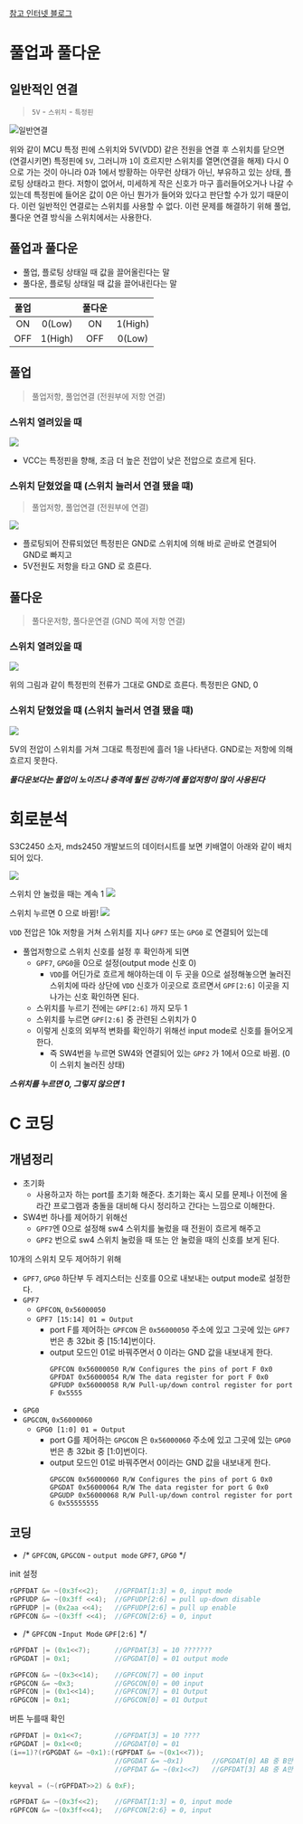 
[참고 인터넷 블로그](https://kocoafab.cc/tutorial/view/526)

# 풀업과 풀다운

## 일반적인 연결   

>`5V` - `스위치` - `특정핀`

![일반연결](./switch_studying/201510051442154704.jpg)

위와 같이 MCU 특정 핀에 스위치와 5V(VDD) 같은 전원을 연결 후 스위치를 닫으면(연결시키면) 특정핀에 `5V`, 그러니까 `1`이 흐르지만 스위치를 열면(연결을 해제) 다시 0으로 가는 것이 아니라 0과 1에서 방황하는 아무런 상태가 아닌, 부유하고 있는 상태, 플로팅 상태라고 한다. 저항이 없어서, 미세하게 작은 신호가 마구 흘러들어오거나 나갈 수 있는데 특정핀에 들어온 값이 0은 아닌 뭔가가 들어와 있다고 판단할 수가 있기 때문이다. 이런 일반적인 연결로는 스위치를 사용할 수 없다. 이런 문제를 해결하기 위해 풀업, 풀다운 연결 방식을 스위치에서는 사용한다. 

## 풀업과 풀다운

* 풀업, 플로팅 상태일 때 값을 끌어올린다는 말
* 풀다운, 플로팅 상태일 때 값을 끌어내린다는 말

|풀업||풀다운||
|:---:|:---:|:---:|:---:|
|ON|0(Low)|ON|1(High)|
|OFF|1(High)|OFF|0(Low)

## 풀업

>풀업저항, 풀업연결 (전원부에 저항 연결) 

### 스위치 열려있을 때

![](./switch_studying/201510051626173888.jpg)

* VCC는 특정핀을 향해, 조금 더 높은 전압이 낮은 전압으로 흐르게 된다. 

<!-- |스위치 열려있을 떄|특정핀|교차점|GND|
|:---:|:---:|:---:|:---:|
|풀업저항|1|1|0| -->

### 스위치 닫혔었을 떄 (스위치 눌러서 연결 됐을 떄)

>풀업저항, 풀업연결 (전원부에 연결)  

![](./switch_studying/201510051641337951.jpg)

* 플로팅되어 잔류되었던 특정핀은 GND로 스위치에 의해 바로 곧바로 연결되어 GND로 빠지고
* 5V전원도 저항을 타고 GND 로 흐른다.

<!-- |스위치 닫혀있을 때|특정핀|교차점|GND|
|:---:|:---:|:---:|:---:|
|풀업저항|1|1|0| -->

## 풀다운

>풀다운저항, 풀다운연결 (GND 쪽에 저항 연결)

### 스위치 열려있을 때

![](./switch_studying/201510051724506543.jpg)

위의 그림과 같이 특정핀의 전류가 그대로 GND로 흐른다. 특정핀은 GND, 0

<!-- |스위치 열렸을 때|특정핀|교차점|GND|
|:---:|:---:|:---:|:---:|
|풀다운저항|0|0|0| -->


### 스위치 닫혔었을 떄 (스위치 눌러서 연결 됐을 떄)

![](./switch_studying/201510051729021246.jpg)

5V의 전압이 스위치를 거쳐 그대로 특정핀에 흘러 1을 나타낸다. GND로는 저항에 의해 흐르지 못한다.

<!-- |스위치 닫혔을 때|특정핀|교차점|GND|
|:---:|:---:|:---:|:---:|
|풀다운저항|1|1|0| -->


***풀다운보다는 풀업이 노이즈나 충격에 훨씬 강하기에 풀업저항이 많이 사용된다***



# 회로분석

S3C2450 소자, mds2450 개발보드의 데이터시트를 보면 키배열이 아래와 같이 배치되어 있다.

![](./switch_studying/20190521_235035_001.PNG)

스위치 안 눌렀을 때는 계속 1 
![](./switch_studying/02.PNG)




스위치 누르면 0 으로 바뀜!
![](./switch_studying/03.PNG)



`VDD` 전압은 10k 저항을 거쳐 스위치를 지나 `GPF7` 또는 `GPG0` 로 연결되어 있는데 

* 풀업저항으로 스위치 신호를 설정 후 확인하게 되면
  * `GPF7`, `GPG0`을 0으로 설정(output mode 신호 0)
    * `VDD`를 어딘가로 흐르게 해야하는데 이 두 곳을 0으로 설정해놓으면 눌러진 스위치에 따라 상단에 `VDD` 신호가  이곳으로 흐르면서 `GPF[2:6]` 이곳을 지나가는 신호 확인하면 된다.
  * 스위치를 누르기 전에는 `GPF[2:6]` 까지 모두 1
  * 스위치를 누르면 `GPF[2:6]` 중 관련된 스위치가 0
  * 이렇게 신호의 외부적 변화를 확인하기 위해선 input mode로 신호를 들어오게 한다.
    * 즉 SW4번을 누르면 SW4와 연결되어 있는 `GPF2` 가 1에서 0으로 바뀜. (0이 스위치 눌러진 상태)

***스위치를 누르면 0, 그렇지 않으면 1***



# C 코딩


## 개념정리

* 초기화
  * 사용하고자 하는 port를 초기화 해준다. 초기화는 혹시 모를 문제나 이전에 올라간 프로그램과 충돌을 대비해 다시 정리하고 간다는 느낌으로 이해한다.
* SW4번 하나를 제어하기 위해선 
  * `GPF7`엔 0으로 설정해 sw4 스위치를 눌렀을 때 전원이 흐르게 해주고 
  * `GPF2` 번으로 sw4 스위치 눌렀을 때 또는 안 눌렀을 때의 신호를 보게 된다.



10개의 스위치 모두 제어하기 위해 
* `GPF7`, `GPG0` 하단부 두 레지스터는 신호를 0으로 내보내는 output mode로 설정한다.
* `GPF7`
  * `GPFCON`, `0x56000050`
  * `GPF7 [15:14] 01 = Output`
    * port F를 제어하는 `GPFCON` 은 `0x56000050` 주소에 있고 그곳에 있는 `GPF7`번은 총 32bit 중 [15:14]번이다.
    * output 모드인 01로 바꿔주면서 0 이라는 GND 값을 내보내게 한다.
      ```
      GPFCON 0x56000050 R/W Configures the pins of port F 0x0
      GPFDAT 0x56000054 R/W The data register for port F 0x0
      GPFUDP 0x56000058 R/W Pull-up/down control register for port F 0x5555
      ```
* `GPG0`
* `GPGCON`, `0x56000060`
  * `GPG0 [1:0] 01 = Output`
    * port G를 제어하는 `GPGCON` 은 `0x56000060` 주소에 있고 그곳에 있는 `GPG0`번은 총 32bit 중 [1:0]번이다.
    * output 모드인 01로 바꿔주면서 0이라는 GND 값을 내보내게 한다.
      ```
      GPGCON 0x56000060 R/W Configures the pins of port G 0x0
      GPGDAT 0x56000064 R/W The data register for port G 0x0
      GPGUDP 0x56000068 R/W Pull-up/down control register for port G 0x55555555
      ```

## 코딩

* 	/* `GPFCON`, `GPGCON` - `output mode` `GPF7`, `GPG0` */

init 설정

```c
rGPFDAT &= ~(0x3f<<2);	  //GPFDAT[1:3] = 0, input mode
rGPFUDP &= ~(0x3ff <<4);  //GPFUDP[2:6] = pull up-down disable
rGPFUDP |= (0x2aa <<4);	  //GPFUDP[2:6] = pull up enable
rGPFCON &= ~(0x3ff <<4);  //GPFCON[2:6} = 0, input	
```

* 	/* `GPFCON` -`Input Mode` `GPF[2:6]` */

```c
rGPFDAT |= (0x1<<7);      //GPFDAT[3] = 10 ???????
rGPGDAT |= 0x1;           //GPGDAT[0] = 01 output mode

rGPFCON &= ~(0x3<<14);    //GPFCON[7] = 00 input
rGPGCON &= ~0x3;          //GPGCON[0] = 00 input
rGPFCON |= (0x1<<14);     //GPFCON[7] = 01 Output
rGPGCON |= 0x1;           //GPGCON[0] = 01 Output
```

버튼 누를때 확인

```c
rGPFDAT |= 0x1<<7;        //GPFDAT[3] = 10 ????
rGPGDAT |= 0x1<<0;        //GPGDAT[0] = 01
(i==1)?(rGPGDAT &= ~0x1):(rGPFDAT &= ~(0x1<<7));
                          //GPGDAT &= ~0x1)       //GPGDAT[0] AB 중 B만 0으로
                          //GPFDAT &= ~(0x1<<7)   //GPFDAT[3] AB 중 A만 0으로

keyval = (~(rGPFDAT>>2) & 0xF);
```

```c
rGPFDAT &= ~(0x3f<<2);    //GPFDAT[1:3] = 0, input mode
rGPFCON &= ~(0x3ff<<4);   //GPFCON[2:6} = 0, input	
```















<!-- ![](./switch_studying/20190521_234950_001.png)
 -->

